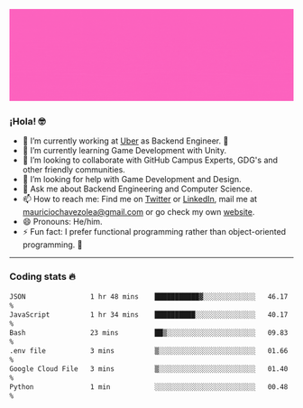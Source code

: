 ![Banner](banner.gif)

### ¡Hola! 🤓

- 🔭 I’m currently working at [Uber](https://uber.com) as Backend Engineer. 🚗
- 🌱 I’m currently learning Game Development with Unity.
- 👯 I’m looking to collaborate with GitHub Campus Experts, GDG's and other friendly communities.
- 🤔 I’m looking for help with Game Development and Design.
- 💬 Ask me about Backend Engineering and Computer Science.
- 📫 How to reach me: Find me on [Twitter](https://twitter.com/ultr4nerd) or [LinkedIn](https://www.linkedin.com/in/ultr4nerd), mail me at [mauriciochavezolea@gmail.com](mailto:mauriciochavezolea@gmail.com) or go check my own [website](mauriciochavez.dev).
- 😄 Pronouns: He/him. 
- ⚡ Fun fact: I prefer functional programming rather than object-oriented programming. 🤭
---

### Coding stats 🔥

<!--START_SECTION:waka-->

```text
JSON                1 hr 48 mins    ███████████▓░░░░░░░░░░░░░   46.17 %
JavaScript          1 hr 34 mins    ██████████░░░░░░░░░░░░░░░   40.17 %
Bash                23 mins         ██▒░░░░░░░░░░░░░░░░░░░░░░   09.83 %
.env file           3 mins          ▒░░░░░░░░░░░░░░░░░░░░░░░░   01.66 %
Google Cloud File   3 mins          ▒░░░░░░░░░░░░░░░░░░░░░░░░   01.40 %
Python              1 min           ░░░░░░░░░░░░░░░░░░░░░░░░░   00.48 %
```

<!--END_SECTION:waka-->
